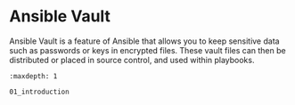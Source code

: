 # Ansible Vault

Ansible Vault is a feature of Ansible that allows you to keep sensitive data such as passwords or keys in encrypted files. These vault files can then be distributed or placed in source control, and used within playbooks.




```{toctree}
:maxdepth: 1

01_introduction
```
